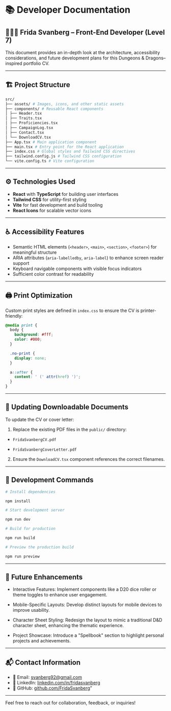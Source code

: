 # 📚 Developer Documentation

## 🧝🏾‍♂️ Frida Svanberg – Front-End Developer (Level 7)

This document provides an in-depth look at the architecture, accessibility considerations, and future development plans for this Dungeons & Dragons–inspired portfolio CV.

---

## 🏗️ Project Structure

```bash
src/
├── assets/ # Images, icons, and other static assets
├── components/ # Reusable React components
│ ├── Header.tsx
│ ├── Traits.tsx
│ ├── Proficiencies.tsx
│ ├── CampaignLog.tsx
│ ├── Contact.tsx
│ └── DownloadCV.tsx
├── App.tsx # Main application component
├── main.tsx # Entry point for the React application
├── index.css # Global styles and Tailwind CSS directives
├── tailwind.config.js # Tailwind CSS configuration
└── vite.config.ts # Vite configuration
```

---

## ⚙️ Technologies Used

- **React** with **TypeScript** for building user interfaces
- **Tailwind CSS** for utility-first styling
- **Vite** for fast development and build tooling
- **React Icons** for scalable vector icons

---

## ♿ Accessibility Features

- Semantic HTML elements (`<header>`, `<main>`, `<section>`, `<footer>`) for meaningful structure
- ARIA attributes (`aria-labelledby`, `aria-label`) to enhance screen reader support
- Keyboard navigable components with visible focus indicators
- Sufficient color contrast for readability

---

## 🖨️ Print Optimization

Custom print styles are defined in `index.css` to ensure the CV is printer-friendly:

```css
@media print {
  body {
    background: #fff;
    color: #000;
  }

  .no-print {
    display: none;
  }

  a::after {
    content: ' (' attr(href) ')';
  }
}
```

---

## 📄 Updating Downloadable Documents

To update the CV or cover letter:

1. Replace the existing PDF files in the `public/` directory:

- `FridaSvanbergCV.pdf`

- `FridaSvanbergCoverLetter.pdf`

2. Ensure the `DownloadCV.tsx` component references the correct filenames.

---

## 🚀 Development Commands

```bash
# Install dependencies

npm install

# Start development server

npm run dev

# Build for production

npm run build

# Preview the production build

npm run preview
```

---

## 🔮 Future Enhancements

- Interactive Features: Implement components like a D20 dice roller or theme toggles to enhance user engagement.

- Mobile-Specific Layouts: Develop distinct layouts for mobile devices to improve usability.

- Character Sheet Styling: Redesign the layout to mimic a traditional D&D character sheet, enhancing the thematic experience.

- Project Showcase: Introduce a "Spellbook" section to highlight personal projects and achievements.

---

## 📬 Contact Information

- 📧 Email: [svanberg92@gmail.com](mailto:svanberg92@gmail.com)
- 💼 LinkedIn: [linkedin.com/in/fridasvanberg](https://www.linkedin.com/in/fridasvanberg)
- 🐙 GitHub: [github.com/FridaSvanberg](https://github.com/FridaSvanberg)”

---

Feel free to reach out for collaboration, feedback, or inquiries!
